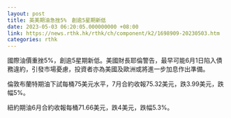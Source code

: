 ```yaml
---
layout: post
title: 英美期油急挫5%　創逾5星期新低
date: 2023-05-03 06:20:05.000000000 +08:00
link: https://news.rthk.hk/rthk/ch/component/k2/1698909-20230503.htm
categories: rthk
---
```


國際油價重挫5%，創逾5星期新低。美國財長耶倫警告，最早可能6月1日陷入債務違約，引發市場憂慮，投資者亦為美國及歐洲或將進一步加息作出準備。

倫敦布蘭特期油下試每桶75美元水平，7月合約收報75.32美元，跌3.99美元，跌幅5%。

紐約期油6月合約收報每桶71.66美元，跌4美元，跌幅5.3%。
